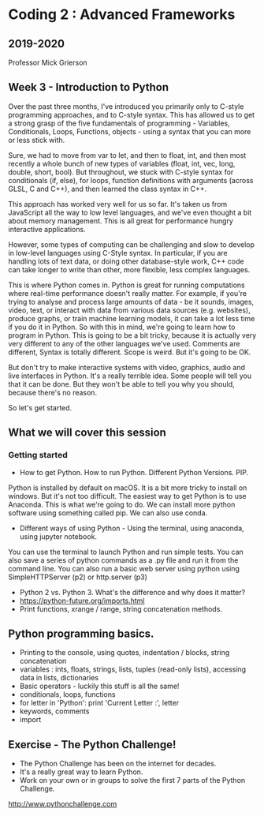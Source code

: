 # Coding 2 : Advanced Frameworks

## 2019-2020

Professor Mick Grierson

## Week 3 - Introduction to Python

Over the past three months, I've introduced you primarily only to C-style programming approaches, and to C-style syntax. This has allowed us to get a strong grasp of the five fundamentals of programming - Variables, Conditionals, Loops, Functions, objects - using a syntax that you can more or less stick with.

Sure, we had to move from var to let, and then to float, int, and then most recently a whole bunch of new types of variables (float, int, vec, long, double, short, bool). But throughout, we stuck with C-style syntax for conditionals (if, else), for loops, function definitions with arguments (across GLSL, C and C++), and then learned the class syntax in C++.

This approach has worked very well for us so far. It's taken us from JavaScript all the way to low level languages, and we've even thought a bit about memory management. This is all great for performance hungry interactive applications.

However, some types of computing can be challenging and slow to develop in low-level languages using C-Style syntax. In particular, if you are handling lots of text data, or doing other database-style work, C++ code can take longer to write than other, more flexible, less complex languages.

This is where Python comes in. Python is great for running computations where real-time performance doesn't really matter. For example, if you're trying to analyse and process large amounts of data - be it sounds, images, video, text, or interact with data from various data sources (e.g. websites), produce graphs, or train machine learning models, it can take a lot less time if you do it in Python. So with this in mind, we're going to learn how to program in Python. This is going to be a bit tricky, because it is actually very very different to any of the other languages we've used. Comments are different, Syntax is totally different. Scope is weird. But it's going to be OK.

But don't try to make interactive systems with video, graphics, audio and live interfaces in Python. It's a really terrible idea. Some people will tell you that it can be done. But they won't be able to tell you why you should, because there's no reason.

So let's get started.

## What we will cover this session

### Getting started
- How to get Python. How to run Python. Different Python Versions. PIP.

Python is installed by default on macOS. It is a bit more tricky to install on windows. But it's not too difficult. The easiest way to get Python is to use Anaconda. This is what we're going to do. We can install more python software using something called pip. We can also use conda.

- Different ways of using Python - Using the terminal, using anaconda, using jupyter notebook.

You can use the terminal to launch Python and run simple tests. You can also save a series of python commands as a .py file and run it from the command line. You can also run a basic web server using python using SimpleHTTPServer (p2) or http.server (p3)

- Python 2 vs. Python 3. What's the difference and why does it matter?
- https://python-future.org/imports.html
- Print functions, xrange / range, string concatenation methods.

## Python programming basics.
* Printing to the console, using quotes, indentation / blocks, string concatenation
* variables : ints, floats, strings, lists, tuples (read-only lists), accessing data in lists, dictionaries
* Basic operators - luckily this stuff is all the same!
* conditionals, loops, functions
* for letter in 'Python': print 'Current Letter :', letter
* keywords, comments
* import

## Exercise - The Python Challenge!

- The Python Challenge has been on the internet for decades.
- It's a really great way to learn Python.
- Work on your own or in groups to solve the first 7 parts of the Python Challenge.

http://www.pythonchallenge.com
